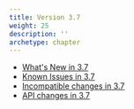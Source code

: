 ```yaml
---
title: Version 3.7
weight: 25
description: ''
archetype: chapter
---
```

- [What's New in 3.7](whats-new-in-3-7.md)
- [Known Issues in 3.7](known-issues-in-3-7.md)
- [Incompatible changes in 3.7](incompatible-changes-in-3-7.md)
- [API changes in 3.7](api-changes-in-3-7.md)
